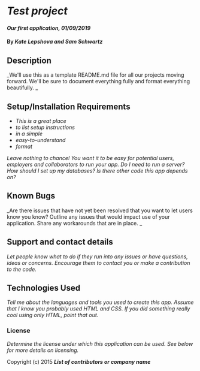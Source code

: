 # _Test project_

#### _Our first application, 01/09/2019_

#### By _**Kate Lepshova and Sam Schwartz**_

## Description

_We'll use this as a template README.md file for all our projects moving forward. We'll be sure to document everything fully and format everything beautifully. _

## Setup/Installation Requirements

* _This is a great place_
* _to list setup instructions_
* _in a simple_
* _easy-to-understand_
* _format_

_Leave nothing to chance! You want it to be easy for potential users, employers and collaborators to run your app. Do I need to run a server? How should I set up my databases? Is there other code this app depends on?_

## Known Bugs

_Are there issues that have not yet been resolved that you want to let users know you know?  Outline any issues that would impact use of your application.  Share any workarounds that are in place. _

## Support and contact details

_Let people know what to do if they run into any issues or have questions, ideas or concerns.  Encourage them to contact you or make a contribution to the code._

## Technologies Used

_Tell me about the languages and tools you used to create this app. Assume that I know you probably used HTML and CSS. If you did something really cool using only HTML, point that out._

### License

*Determine the license under which this application can be used.  See below for more details on licensing.*

Copyright (c) 2015 **_List of contributors or company name_**

